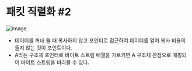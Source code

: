# 패킷 직렬화 \#2

![image](https://user-images.githubusercontent.com/68372094/163939166-5a132556-5822-4406-a05d-0683591d7673.png)

* 데이터를 꺼내 쓸 때 복사하지 않고 포인터로 접근하여 데이터를 얻어 복사 비용이 들지 않는 것이 포인트이다.
* A라는 구조체 포인터로 바이트 스트림 배열을 가르키면 A 구조체 관점으로 매핑되어 바이트 스트림을 바라볼 수 있다.

